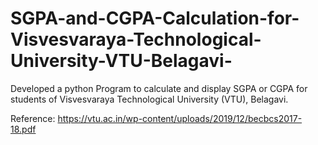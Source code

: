 # SGPA-and-CGPA-Calculation-for-Visvesvaraya-Technological-University-VTU-Belagavi-
Developed a python Program to calculate and display SGPA or CGPA for students of Visvesvaraya Technological University (VTU), Belagavi.

Reference: https://vtu.ac.in/wp-content/uploads/2019/12/becbcs2017-18.pdf
